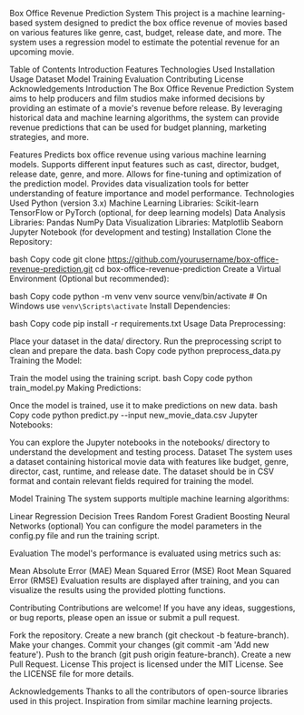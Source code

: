 Box Office Revenue Prediction System
This project is a machine learning-based system designed to predict the box office revenue of movies based on various features like genre, cast, budget, release date, and more. The system uses a regression model to estimate the potential revenue for an upcoming movie.

Table of Contents
Introduction
Features
Technologies Used
Installation
Usage
Dataset
Model Training
Evaluation
Contributing
License
Acknowledgements
Introduction
The Box Office Revenue Prediction System aims to help producers and film studios make informed decisions by providing an estimate of a movie's revenue before release. By leveraging historical data and machine learning algorithms, the system can provide revenue predictions that can be used for budget planning, marketing strategies, and more.

Features
Predicts box office revenue using various machine learning models.
Supports different input features such as cast, director, budget, release date, genre, and more.
Allows for fine-tuning and optimization of the prediction model.
Provides data visualization tools for better understanding of feature importance and model performance.
Technologies Used
Python (version 3.x)
Machine Learning Libraries:
Scikit-learn
TensorFlow or PyTorch (optional, for deep learning models)
Data Analysis Libraries:
Pandas
NumPy
Data Visualization Libraries:
Matplotlib
Seaborn
Jupyter Notebook (for development and testing)
Installation
Clone the Repository:

bash
Copy code
git clone https://github.com/yourusername/box-office-revenue-prediction.git
cd box-office-revenue-prediction
Create a Virtual Environment (Optional but recommended):

bash
Copy code
python -m venv venv
source venv/bin/activate   # On Windows use `venv\Scripts\activate`
Install Dependencies:

bash
Copy code
pip install -r requirements.txt
Usage
Data Preprocessing:

Place your dataset in the data/ directory.
Run the preprocessing script to clean and prepare the data.
bash
Copy code
python preprocess_data.py
Training the Model:

Train the model using the training script.
bash
Copy code
python train_model.py
Making Predictions:

Once the model is trained, use it to make predictions on new data.
bash
Copy code
python predict.py --input new_movie_data.csv
Jupyter Notebooks:

You can explore the Jupyter notebooks in the notebooks/ directory to understand the development and testing process.
Dataset
The system uses a dataset containing historical movie data with features like budget, genre, director, cast, runtime, and release date. The dataset should be in CSV format and contain relevant fields required for training the model.

Model Training
The system supports multiple machine learning algorithms:

Linear Regression
Decision Trees
Random Forest
Gradient Boosting
Neural Networks (optional)
You can configure the model parameters in the config.py file and run the training script.

Evaluation
The model's performance is evaluated using metrics such as:

Mean Absolute Error (MAE)
Mean Squared Error (MSE)
Root Mean Squared Error (RMSE)
Evaluation results are displayed after training, and you can visualize the results using the provided plotting functions.

Contributing
Contributions are welcome! If you have any ideas, suggestions, or bug reports, please open an issue or submit a pull request.

Fork the repository.
Create a new branch (git checkout -b feature-branch).
Make your changes.
Commit your changes (git commit -am 'Add new feature').
Push to the branch (git push origin feature-branch).
Create a new Pull Request.
License
This project is licensed under the MIT License. See the LICENSE file for more details.

Acknowledgements
Thanks to all the contributors of open-source libraries used in this project.
Inspiration from similar machine learning projects.
